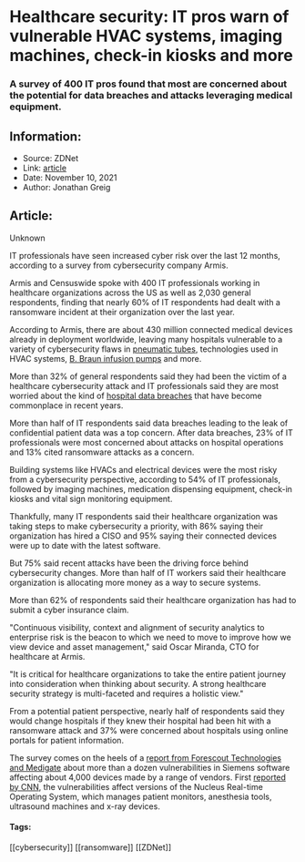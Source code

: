 # Healthcare security: IT pros warn of vulnerable HVAC systems, imaging machines, check-in kiosks and more
### A survey of 400 IT pros found that most are concerned about the potential for data breaches and attacks leveraging medical equipment.

## Information:
+ Source: ZDNet
+ Link: [article](https://www.zdnet.com/article/healthcare-security-it-pros-warn-of-vulnerable-hvac-systems-imaging-machines-check-in-kiosks-and-more/)
+ Date: November 10, 2021
+ Author: Jonathan Greig


## Article:
Unknown

IT professionals have seen increased cyber risk over the last 12 months, according to a survey from cybersecurity company Armis.

Armis and Censuswide spoke with 400 IT professionals working in healthcare organizations across the US as well as 2,030 general respondents, finding that nearly 60% of IT respondents had dealt with a ransomware incident at their organization over the last year.  

According to Armis, there are about 430 million connected medical devices already in deployment worldwide, leaving many hospitals vulnerable to a variety of cybersecurity flaws in [pneumatic tubes](https://www.zdnet.com/article/iot-security-researchers-warn-of-vulnerabilities-in-hospital-pneumatic-tube-systems/), technologies used in HVAC systems, [B. Braun infusion pumps](https://www.zdnet.com/article/b-braun-updates-faulty-iv-pump-after-mcafee-discovers-vulnerability-allowing-attackers-to-change-doses/) and more.


More than 32% of general respondents said they had been the victim of a healthcare cybersecurity attack and IT professionals said they are most worried about the kind of [hospital data breaches](https://www.zdnet.com/article/healthcare-orgs-in-california-arizona-send-out-breach-notice-letters-for-nearly-150000-after-ssns-accessed-during-ransomware-attacks/) that have become commonplace in recent years. 

More than half of IT respondents said data breaches leading to the leak of confidential patient data was a top concern. After data breaches, 23% of IT professionals were most concerned about attacks on hospital operations and 13% cited ransomware attacks as a concern. 

Building systems like HVACs and electrical devices were the most risky from a cybersecurity perspective, according to 54% of IT professionals, followed by imaging machines, medication dispensing equipment, check-in kiosks and vital sign monitoring equipment.

Thankfully, many IT respondents said their healthcare organization was taking steps to make cybersecurity a priority, with 86% saying their organization has hired a CISO and 95% saying their connected devices were up to date with the latest software. 






But 75% said recent attacks have been the driving force behind cybersecurity changes. More than half of IT workers said their healthcare organization is allocating more money as a way to secure systems. 

More than 62% of respondents said their healthcare organization has had to submit a cyber insurance claim. 

"Continuous visibility, context and alignment of security analytics to enterprise risk is the beacon to which we need to move to improve how we view device and asset management," said Oscar Miranda, CTO for healthcare at Armis. 

"It is critical for healthcare organizations to take the entire patient journey into consideration when thinking about security. A strong healthcare security strategy is multi-faceted and requires a holistic view."

From a potential patient perspective, nearly half of respondents said they would change hospitals if they knew their hospital had been hit with a ransomware attack and 37% were concerned about hospitals using online portals for patient information. 

The survey comes on the heels of a [report from Forescout Technologies and Medigate](https://www.forescout.com/blog/new-critical-vulnerabilities-found-on-nucleus-tcp-ip-stack/) about more than a dozen vulnerabilities in Siemens software affecting about 4,000 devices made by a range of vendors. First [reported by CNN](https://www.cnn.com/2021/11/09/tech/medical-devices-vulnerable-to-hackers/index.html), the vulnerabilities affect versions of the Nucleus Real-time Operating System, which manages patient monitors, anesthesia tools, ultrasound machines and x-ray devices.





#### Tags:
[[cybersecurity]] [[ransomware]] [[ZDNet]]
